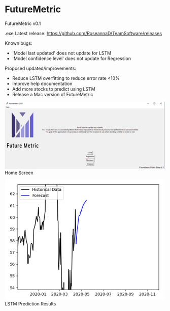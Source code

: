 # FutureMetric

FutureMetric v0.1

.exe Latest release: https://github.com/RoseannaD/TeamSoftware/releases

Known bugs:
* 'Model last updated' does not update for LSTM
* 'Model confidence level' does not update for Regression
         
Proposed updated/improvements:
* Reduce LSTM overfitting to reduce error rate <10%
* Improve help documentation
* Add more stocks to predict using LSTM
* Release a Mac version of FutureMetric

 ![Home Screen](https://raw.githubusercontent.com/RoseannaD/TeamSoftware/master/Images/GUI/Home.PNG "Home Screen")
 Home Screen

 
  ![LSTM Prediction](https://github.com/RoseannaD/TeamSoftware/blob/master/Images/LSTM/LSTM_graph_zoom.PNG?raw=true "LSTM Prediction")
LSTM Prediction Results
